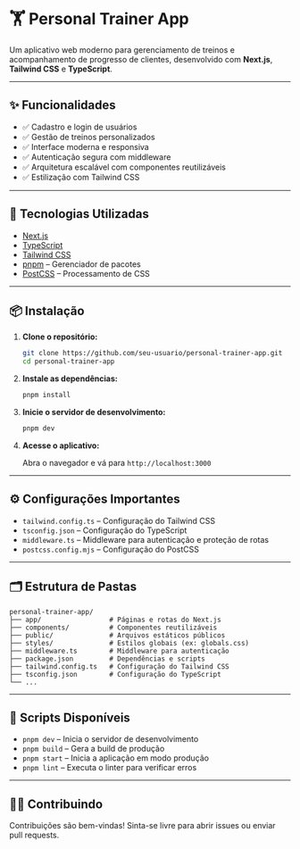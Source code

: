 # 🏋️ Personal Trainer App

Um aplicativo web moderno para gerenciamento de treinos e acompanhamento de progresso de clientes, desenvolvido com **Next.js**, **Tailwind CSS** e **TypeScript**.

---

## ✨ Funcionalidades

- ✅ Cadastro e login de usuários
- ✅ Gestão de treinos personalizados
- ✅ Interface moderna e responsiva
- ✅ Autenticação segura com middleware
- ✅ Arquitetura escalável com componentes reutilizáveis
- ✅ Estilização com Tailwind CSS

---

## 🚀 Tecnologias Utilizadas

- [Next.js](https://nextjs.org/)
- [TypeScript](https://www.typescriptlang.org/)
- [Tailwind CSS](https://tailwindcss.com/)
- [pnpm](https://pnpm.io/) – Gerenciador de pacotes
- [PostCSS](https://postcss.org/) – Processamento de CSS

---

## 📦 Instalação

1. **Clone o repositório:**

   ```bash
   git clone https://github.com/seu-usuario/personal-trainer-app.git
   cd personal-trainer-app
   ```

2. **Instale as dependências:**

   ```bash
   pnpm install
   ```

3. **Inicie o servidor de desenvolvimento:**

   ```bash
   pnpm dev
   ```

4. **Acesse o aplicativo:**

   Abra o navegador e vá para `http://localhost:3000`

---

## ⚙️ Configurações Importantes

- `tailwind.config.ts` – Configuração do Tailwind CSS
- `tsconfig.json` – Configuração do TypeScript
- `middleware.ts` – Middleware para autenticação e proteção de rotas
- `postcss.config.mjs` – Configuração do PostCSS

---

## 🗂 Estrutura de Pastas

```
personal-trainer-app/
├── app/                 # Páginas e rotas do Next.js
├── components/          # Componentes reutilizáveis
├── public/              # Arquivos estáticos públicos
├── styles/              # Estilos globais (ex: globals.css)
├── middleware.ts        # Middleware para autenticação
├── package.json         # Dependências e scripts
├── tailwind.config.ts   # Configuração do Tailwind CSS
├── tsconfig.json        # Configuração do TypeScript
└── ...
```

---

## 🧪 Scripts Disponíveis

- `pnpm dev` – Inicia o servidor de desenvolvimento
- `pnpm build` – Gera a build de produção
- `pnpm start` – Inicia a aplicação em modo produção
- `pnpm lint` – Executa o linter para verificar erros

---

## 🙋‍♂️ Contribuindo

Contribuições são bem-vindas! Sinta-se livre para abrir issues ou enviar pull requests.
